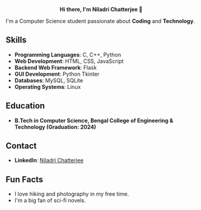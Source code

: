 <p align="center">
  <b>Hi there, I'm Niladri Chatterjee 👋</b>
</p>

I'm a Computer Science student passionate about **Coding** and **Technology**.

## Skills

- **Programming Languages**: C, C++, Python
- **Web Development**: HTML, CSS, JavaScript
- **Backend Web Framework**: Flask
- **GUI Development**: Python Tkinter
- **Databases**: MySQL, SQLite
- **Operating Systems**: Linux

## Education

- **B.Tech in Computer Science, Bengal College of Engineering & Technology (Graduation: 2024)**

## Contact

- **LinkedIn**: [Niladri Chatterjee](https://www.linkedin.com/in/niladri1)

## Fun Facts

- I love hiking and photography in my free time.
- I'm a big fan of sci-fi novels.
